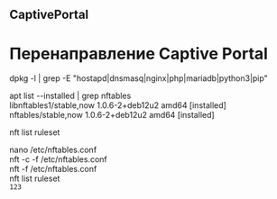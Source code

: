 ## CaptivePortal
# Перенаправление Captive Portal
dpkg -l | grep -E "hostapd|dnsmasq|nginx|php|mariadb|python3|pip"

apt list --installed | grep nftables   
libnftables1/stable,now 1.0.6-2+deb12u2 amd64 [installed]   
nftables/stable,now 1.0.6-2+deb12u2 amd64 [installed]   

nft list ruleset

nano /etc/nftables.conf  
nft -c -f /etc/nftables.conf  
nft -f /etc/nftables.conf  
nft list ruleset  
`123`

